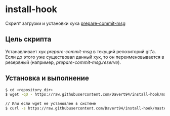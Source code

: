# install-hook

Скрипт загрузки и установки хука [prepare-commit-msg](https://github.com/Davert94/prepare-commit-msg)

## Цель скрипта

Устанавливает хук _prepare-commit-msg_ в текущий репозиторий git'а.
Если до этого уже существовал данный хук, то он переименовывается в резервный (например, _prepare-commit-msg.reserve_).

## Установка и выполнение

```bash
$ cd <repository_dir>
$ wget -qO - https://raw.githubusercontent.com/Davert94/install-hook/master/install-hook.sh | bash

// Или если wget не установлен в системе
$ curl -s https://raw.githubusercontent.com/Davert94/install-hook/master/install-hook.sh | bash
```
